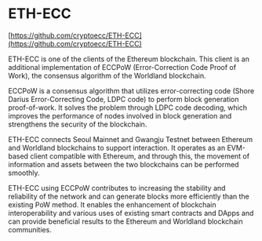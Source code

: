 # ETH-ECC

[https://github.com/cryptoecc/ETH-ECC](https://github.com/cryptoecc/ETH-ECC)



ETH-ECC is one of the clients of the Ethereum blockchain. This client is an additional implementation of ECCPoW (Error-Correction Code Proof of Work), the consensus algorithm of the Worldland blockchain.&#x20;



ECCPoW is a consensus algorithm that utilizes error-correcting code (Shore Darius Error-Correcting Code, LDPC code) to perform block generation proof-of-work. It solves the problem through LDPC code decoding, which improves the performance of nodes involved in block generation and strengthens the security of the blockchain.&#x20;



ETH-ECC connects Seoul Mainnet and Gwangju Testnet between Ethereum and Worldland blockchains to support interaction. It operates as an EVM-based client compatible with Ethereum, and through this, the movement of information and assets between the two blockchains can be performed smoothly.



&#x20;ETH-ECC using ECCPoW contributes to increasing the stability and reliability of the network and can generate blocks more efficiently than the existing PoW method. It enables the enhancement of blockchain interoperability and various uses of existing smart contracts and DApps and can provide beneficial results to the Ethereum and Worldland blockchain communities.

